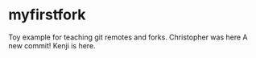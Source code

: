 # myfirstfork
Toy example for teaching git remotes and forks. 
Christopher was here
A new commit!
Kenji is here.

